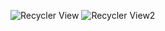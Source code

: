 ![Recycler View](https://github.com/MayarMohamed/RecyclerView/assets/153435523/8b57cbf5-0b81-4e16-992e-177e50b15465)
![Recycler View2](https://github.com/MayarMohamed/RecyclerView/assets/153435523/0108856c-32fb-41e2-97dc-91cd3c9e7ba6)
